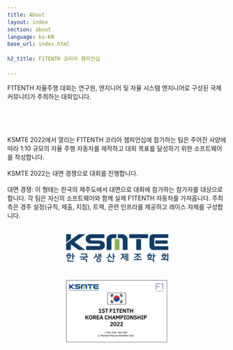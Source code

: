 ```yaml
---
title: About
layout: index
section: about
language: ko-KR
base_url: index.html

h2_title: F1TENTH 코리아 챔피언십

---
```


F1TENTH 자율주행 대회는 연구원, 엔지니어 및 자율 시스템 엔지니어로 구성된 국제 커뮤니티가 주최하는 대회입니다.

<br>
<br>

<center>
<a href="#" class="image main"><img src="../images/F1TENTH/f1tenth_video.gif"  style="width: 35vw" alt="" /></a>
</center>

KSMTE 2022에서 열리는 F1TENTH 코리아 챔피언십에 참가하는 팀은 주어진 사양에 따라 1:10 규모의 자율 주행 자동차를 제작하고 대회 목표를 달성하기 위한 소프트웨어를 작성합니다.
<br>
<br>
KSMTE 2022는 대면 경쟁으로 대회를 진행합니다.
<br>
<br>
대면 경쟁: 이 형태는 한국의 제주도에서 대면으로 대회에 참가하는 참가자를 대상으로 합니다. 각 팀은 자신의 소프트웨어와 함께 실제 F1TENTH 자동차를 가져옵니다. 주최 측은 경주 설정(규칙, 제출, 지침), 트랙, 관련 인프라를 제공하고 레이스 자체를 구성합니다.
<br>
<br>
<center>
<a href="https://www.ksmte.kr/symposium/event_view.kin?main=41&sub=7&event=41" class="image main"><img src="../images/ksmte.png"  style="width: 25vw" alt="한국생산제조학회" /></a>
</center>
<br>
<br>
<center>
<a href="#" class="image main"><img src="../images/F1TENTH/f1tenth_korea_logo.jpg"  style="width: 25vw" alt="" /></a>
</center>
